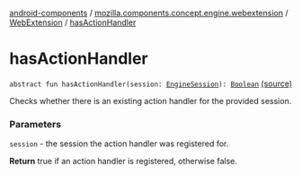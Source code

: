 [android-components](../../index.md) / [mozilla.components.concept.engine.webextension](../index.md) / [WebExtension](index.md) / [hasActionHandler](./has-action-handler.md)

# hasActionHandler

`abstract fun hasActionHandler(session: `[`EngineSession`](../../mozilla.components.concept.engine/-engine-session/index.md)`): `[`Boolean`](https://kotlinlang.org/api/latest/jvm/stdlib/kotlin/-boolean/index.html) [(source)](https://github.com/mozilla-mobile/android-components/blob/master/components/concept/engine/src/main/java/mozilla/components/concept/engine/webextension/WebExtension.kt#L116)

Checks whether there is an existing action handler for the provided
session.

### Parameters

`session` - the session the action handler was registered for.

**Return**
true if an action handler is registered, otherwise false.


